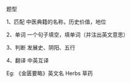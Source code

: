 题型

1、匹配
中医典籍的名称，历史价值，地位

2、单词
一个句子填空，填单词（并注出英文意思）

3、判断
发展史、阴阳、五行

4、翻译
中英互译

Eg:
《金匮要略》英文名
Herbs 草药







